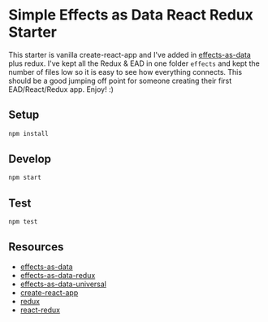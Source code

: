 # Simple Effects as Data React Redux Starter

This starter is vanilla create-react-app and I've added in [effects-as-data](https://github.com/orourkedd/effects-as-data) plus
redux. I've kept all the Redux & EAD in one folder `effects` and kept the number of files
low so it is easy to see how everything connects. This should be a good jumping off point
for someone creating their first EAD/React/Redux app. Enjoy! :)

## Setup

```bash
npm install
```

## Develop

```bash
npm start
```

## Test

```bash
npm test
```

## Resources

- [effects-as-data](https://github.com/orourkedd/effects-as-data)
- [effects-as-data-redux](https://www.npmjs.com/package/effects-as-data-redux)
- [effects-as-data-universal](https://github.com/orourkedd/effects-as-data-universal)
- [create-react-app](https://github.com/facebookincubator/create-react-app)
- [redux](https://github.com/reactjs/redux)
- [react-redux](https://github.com/reactjs/react-redux)

